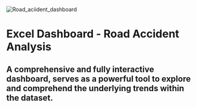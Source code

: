 ![Road_aciident_dashboard](https://github.com/midhun8055/Excel-Dashboard---Road-Accident-Analysis/assets/67229586/bf77ed87-f77a-462e-9c37-c161cf0a0b6b)

# Excel Dashboard - Road Accident Analysis
## A comprehensive and fully interactive dashboard, serves as a powerful tool to explore and comprehend the underlying trends within the dataset.

